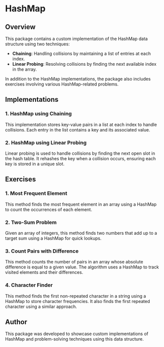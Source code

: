 # HashMap

## Overview
This package contains a custom implementation of the HashMap data structure using two techniques:
- **Chaining**: Handling collisions by maintaining a list of entries at each index.
- **Linear Probing**: Resolving collisions by finding the next available index in the array.

In addition to the HashMap implementations, the package also includes exercises involving various HashMap-related problems.

## Implementations

### 1. HashMap using Chaining
This implementation stores key-value pairs in a list at each index to handle collisions. Each entry in the list contains a key and its associated value.

### 2. HashMap using Linear Probing
Linear probing is used to handle collisions by finding the next open slot in the hash table. It rehashes the key when a collision occurs, ensuring each key is stored in a unique slot.

## Exercises

### 1. **Most Frequent Element**
This method finds the most frequent element in an array using a HashMap to count the occurrences of each element.

### 2. **Two-Sum Problem**
Given an array of integers, this method finds two numbers that add up to a target sum using a HashMap for quick lookups.

### 3. **Count Pairs with Difference**
This method counts the number of pairs in an array whose absolute difference is equal to a given value. The algorithm uses a HashMap to track visited elements and their differences.

### 4. **Character Finder**
This method finds the first non-repeated character in a string using a HashMap to store character frequencies. It also finds the first repeated character using a similar approach.

## Author
This package was developed to showcase custom implementations of HashMap and problem-solving techniques using this data structure.
